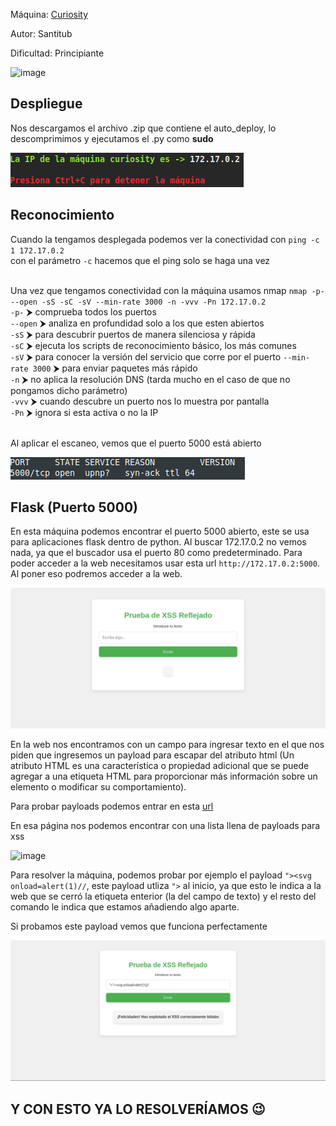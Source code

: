 Máquina: [Curiosity](https://bugbountylabs.com/)

Autor: Santitub

Dificultad: Principiante

![image](images/escape.PNG)

## Despliegue

Nos descargamos el archivo .zip que contiene el auto_deploy, lo descomprimimos y ejecutamos el .py como **sudo**

![image](images/despliegue.png)


## Reconocimiento

Cuando la tengamos desplegada podemos ver la conectividad con ```ping -c 1 172.17.0.2``` 
<br>
con el parámetro `-c` hacemos que el ping solo se haga una vez<br>
<br>


Una vez que tengamos conectividad con la máquina usamos nmap ```nmap -p- --open -sS -sC -sV --min-rate 3000 -n -vvv -Pn 172.17.0.2``` <br>
`-p-` ⮞ comprueba todos los puertos <br>
`--open` ⮞ analiza en profundidad solo a los que esten abiertos <br>
`-sS` ⮞ para descubrir puertos de manera silenciosa y rápida <br> 
`-sC` ⮞ ejecuta los scripts de reconocimiento básico, los más comunes <br> 
`-sV` ⮞ para conocer la versión del servicio que corre por el puerto
`--min-rate 3000` ⮞ para enviar paquetes más rápido <br> 
`-n` ⮞ no aplica la resolución DNS (tarda mucho en el caso de que no pongamos dicho parámetro)<br> 
`-vvv` ⮞ cuando descubre un puerto nos lo muestra por pantalla <br> 
`-Pn` ⮞ ignora si esta activa o no la IP<br> 
<br>

Al aplicar el escaneo, vemos que el puerto 5000 está abierto
<br>

![image](images/nmap.PNG)
<br>

## Flask (Puerto 5000)

En esta máquina podemos encontrar el puerto 5000 abierto, este se usa para aplicaciones flask dentro de python. Al buscar 172.17.0.2 no vemos nada, ya que el buscador usa el puerto 80 como predeterminado. Para poder acceder a la web necesitamos usar esta url `http://172.17.0.2:5000`. Al poner eso podremos acceder a la web.

![image](images/inicio.PNG)


En la web nos encontramos con un campo para ingresar texto en el que nos piden que ingresemos un payload para escapar del atributo html (Un atributo HTML es una característica o propiedad adicional que se puede agregar a una etiqueta HTML para proporcionar más información sobre un elemento o modificar su comportamiento).


Para probar payloads podemos entrar en esta [url](https://github.com/payloadbox/xss-payload-list/blob/master/Intruder/xss-payload-list.txt)

En esa página nos podemos encontrar con una lista llena de payloads para xss

![image](images/payloads.PNG)


Para resolver la máquina, podemos probar por ejemplo el payload `"><svg onload=alert(1)//`, este payload utliza `">` al inicio, ya que esto le indica a la web que se cerró la etiqueta enterior (la del campo de texto) y el resto del comando le indica que estamos añadiendo algo aparte.

Si probamos este payload vemos que funciona perfectamente

![image](images/final.PNG)


## Y CON ESTO YA LO RESOLVERÍAMOS 😉
